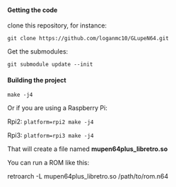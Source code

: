 #### Getting the code

clone this repository, for instance:

```git clone https://github.com/loganmc10/GLupeN64.git```

Get the submodules:

```git submodule update --init```

#### Building the project

```make -j4```

Or if you are using a Raspberry Pi:

Rpi2:
```platform=rpi2 make -j4```

Rpi3:
```platform=rpi3 make -j4```

That will create a file named **mupen64plus_libretro.so**

You can run a ROM like this:

retroarch -L mupen64plus_libretro.so /path/to/rom.n64
